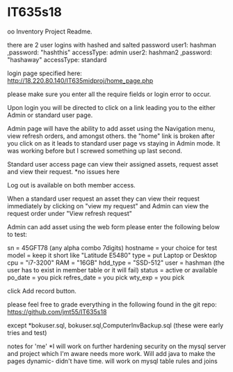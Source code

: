 # IT635s18
oo Inventory Project Readme.

there are 2 user logins with hashed and salted password user1: hashman ,password: "hashthis" accessType: admin user2: hashman2 ,password: "hashaway" accessType: standard

login page specified here: http://18.220.80.140/IT635midproj/home_page.php

please make sure you enter all the require fields or login error to occur.

Upon login you will be directed to click on a link leading you to the either Admin or standard user page.

Admin page will have the ability to add asset using the Navigation menu, view refresh orders, and amongst others. the "home" link is broken after you click on as it leads to standard user page vs staying in Admin mode. It was working before but I screwed something up last second.

Standard user access page can view their assigned assets, request asset and view their request. *no issues here

Log out is available on both member access.

When a standard user request an asset they can view their request immediately by clicking on "view my request" and Admin can view the request order under "View refresh request"

Admin can add asset using the web form please enter the following below to test:

sn = 45GFT78 (any alpha combo 7digits) hostname = your choice for test model = keep it short like "Latitude E5480" type = put Laptop or Desktop cpu = "i7-3200" RAM = "16GB" hdd_type = "SSD-512" user = hashman (the user has to exist in member table or it will fail) status = active or available po_date = you pick refres_date = you pick wty_exp = you pick

click Add record button.

please feel free to grade everything in the following found in the git repo: https://github.com/jmt55/IT635s18

except *bokuser.sql, bokuser.sql,ComputerInvBackup.sql (these were early tries and test)

notes for 'me' *I will work on further hardening security on the mysql server and project which I'm aware needs more work. Will add java to make the pages dynamic- didn't have time. will work on mysql table rules and joins
